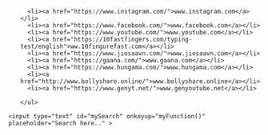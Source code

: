<!DOCTYPE html>
<html>
<head>
<meta name="viewport" content="width=device-width, initial-scale=1">
<style>
body {
  font-family: Arial, Helvetica, sans-serif;
}

* {
  box-sizing: border-box;

}


.row {
  display: flex;
}


.left {
  flex: 35%;
  padding: 15px 0;
}




.right {
  flex: 65%;
  padding: 15px;
}


#mySearch {

width: 350px;
height: 40px;
border-radius: 30px;
margin-left: 30%;
padding-left: 45px;
background-image: url(02.png);
background-size: 45px;
background-repeat: no-repeat;
background-position: left;
background-position: fixed;
border-color: gray;


}


#myMenu {
  list-style-type: none;
  padding: 0;
  margin: 0;
}

#myMenu li a {
  padding: 12px;
  text-decoration: none;
  color: black;
  display: block
  
}

#myMenu li a:hover {
  background-color: #eee;
}
</style>
</head>
<body>


<div class="row">
  <div class="left" style="background-image: url(image2.jpg); background-size: cover;">
      <ul id="myMenu">
        
      <li><a href="https://www.instagram.com/">www.instagram.com</a></li>
      <li><a href="https://www.facebook.com/">www.facebook.com</a></li>
      <li><a href="https://www.youtube.com/">www.youtube.com</a></li>
      <li><a href="https://10fastfingers.com/typing-test/english">ww.10fingurefast.com</a></li>
      <li><a href="https://www.jiosaavn.com/">www.jiosaavn.com</a></li>
      <li><a href="https://gaana.com/">www.gaana.com</a></li>
      <li><a href="https://www.hungama.com/">www.hungama.com</a></li>
      <li><a href="http://www.bollyshare.online/">www.bollyshare.online</a></li>
      <li><a href="https://www.genyt.net/">www.genyoutube.net</a></li>

    </ul>
  </div>
  
  <div class="right" style="background-image: url(image1.jpg); height: 500px;">

    <input type="text" id="mySearch" onkeyup="myFunction()" placeholder="Search here.." >

</div>

<script>
function myFunction() {
  var input, filter, ul, li, a, i;
  input = document.getElementById("mySearch");
  filter = input.value.toUpperCase();
  ul = document.getElementById("myMenu");
  li = ul.getElementsByTagName("li");
  for (i = 0; i < li.length; i++) {
    a = li[i].getElementsByTagName("a")[0];
    if (a.innerHTML.toUpperCase().indexOf(filter) > -1) {
      li[i].style.display = "";
    } else {
      li[i].style.display = "none";
    }
  }
}
</script>

</body>
</html>
